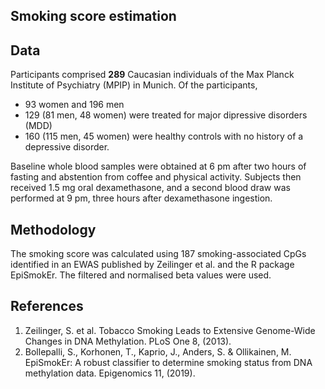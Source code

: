 ## Smoking score estimation

## Data

Participants comprised **289** Caucasian individuals of the Max Planck Institute of Psychiatry (MPIP) in Munich. Of the participants, 

+ 93 women and 196 men
+ 129 (81 men, 48 women) were treated for major dipressive disorders (MDD)
+ 160 (115 men, 45 women) were healthy controls with no history of a depressive disorder. 

Baseline whole blood samples were obtained at 6 pm after two hours of fasting and abstention from coffee and physical activity. Subjects then received 1.5 mg oral dexamethasone, and a second blood draw was performed at 9 pm, three hours after dexamethasone ingestion.

## Methodology

The smoking score was calculated using 187 smoking-associated CpGs identified in an EWAS published by Zeilinger et al. and the R package EpiSmokEr. The filtered and normalised beta values were used.

## References

1. Zeilinger, S. et al. Tobacco Smoking Leads to Extensive Genome-Wide Changes in DNA Methylation. PLoS One 8, (2013).
2. Bollepalli, S., Korhonen, T., Kaprio, J., Anders, S. & Ollikainen, M. EpiSmokEr: A robust classifier to determine smoking status from DNA methylation data. Epigenomics 11, (2019).
